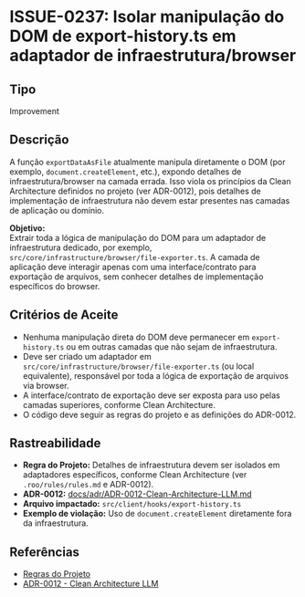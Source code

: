 # ISSUE-0237: Isolar manipulação do DOM de export-history.ts em adaptador de infraestrutura/browser

## Tipo
Improvement

## Descrição

A função `exportDataAsFile` atualmente manipula diretamente o DOM (por exemplo, `document.createElement`, etc.), expondo detalhes de infraestrutura/browser na camada errada. Isso viola os princípios da Clean Architecture definidos no projeto (ver ADR-0012), pois detalhes de implementação de infraestrutura não devem estar presentes nas camadas de aplicação ou domínio.

**Objetivo:**  
Extrair toda a lógica de manipulação do DOM para um adaptador de infraestrutura dedicado, por exemplo, `src/core/infrastructure/browser/file-exporter.ts`. A camada de aplicação deve interagir apenas com uma interface/contrato para exportação de arquivos, sem conhecer detalhes de implementação específicos do browser.

## Critérios de Aceite

- Nenhuma manipulação direta do DOM deve permanecer em `export-history.ts` ou em outras camadas que não sejam de infraestrutura.
- Deve ser criado um adaptador em `src/core/infrastructure/browser/file-exporter.ts` (ou local equivalente), responsável por toda a lógica de exportação de arquivos via browser.
- A interface/contrato de exportação deve ser exposta para uso pelas camadas superiores, conforme Clean Architecture.
- O código deve seguir as regras do projeto e as definições do ADR-0012.

## Rastreabilidade

- **Regra do Projeto:** Detalhes de infraestrutura devem ser isolados em adaptadores específicos, conforme Clean Architecture (ver `.roo/rules/rules.md` e ADR-0012).
- **ADR-0012:** [docs/adr/ADR-0012-Clean-Architecture-LLM.md](../../../../docs/adr/ADR-0012-Clean-Architecture-LLM.md)
- **Arquivo impactado:** `src/client/hooks/export-history.ts`
- **Exemplo de violação:** Uso de `document.createElement` diretamente fora da infraestrutura.

## Referências

- [Regras do Projeto](../../../../.roo/rules/rules.md)
- [ADR-0012 - Clean Architecture LLM](../../../../docs/adr/ADR-0012-Clean-Architecture-LLM.md)